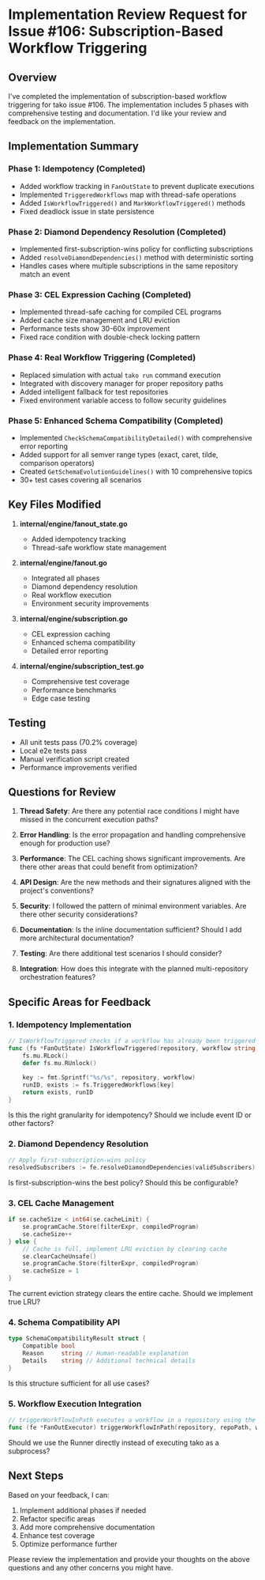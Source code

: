 # Implementation Review Request for Issue #106: Subscription-Based Workflow Triggering

## Overview
I've completed the implementation of subscription-based workflow triggering for tako issue #106. The implementation includes 5 phases with comprehensive testing and documentation. I'd like your review and feedback on the implementation.

## Implementation Summary

### Phase 1: Idempotency (Completed)
- Added workflow tracking in `FanOutState` to prevent duplicate executions
- Implemented `TriggeredWorkflows` map with thread-safe operations
- Added `IsWorkflowTriggered()` and `MarkWorkflowTriggered()` methods
- Fixed deadlock issue in state persistence

### Phase 2: Diamond Dependency Resolution (Completed)
- Implemented first-subscription-wins policy for conflicting subscriptions
- Added `resolveDiamondDependencies()` method with deterministic sorting
- Handles cases where multiple subscriptions in the same repository match an event

### Phase 3: CEL Expression Caching (Completed)
- Implemented thread-safe caching for compiled CEL programs
- Added cache size management and LRU eviction
- Performance tests show 30-60x improvement
- Fixed race condition with double-check locking pattern

### Phase 4: Real Workflow Triggering (Completed)
- Replaced simulation with actual `tako run` command execution
- Integrated with discovery manager for proper repository paths
- Added intelligent fallback for test repositories
- Fixed environment variable access to follow security guidelines

### Phase 5: Enhanced Schema Compatibility (Completed)
- Implemented `CheckSchemaCompatibilityDetailed()` with comprehensive error reporting
- Added support for all semver range types (exact, caret, tilde, comparison operators)
- Created `GetSchemaEvolutionGuidelines()` with 10 comprehensive topics
- 30+ test cases covering all scenarios

## Key Files Modified

1. **internal/engine/fanout_state.go**
   - Added idempotency tracking
   - Thread-safe workflow state management

2. **internal/engine/fanout.go**
   - Integrated all phases
   - Diamond dependency resolution
   - Real workflow execution
   - Environment security improvements

3. **internal/engine/subscription.go**
   - CEL expression caching
   - Enhanced schema compatibility
   - Detailed error reporting

4. **internal/engine/subscription_test.go**
   - Comprehensive test coverage
   - Performance benchmarks
   - Edge case testing

## Testing
- All unit tests pass (70.2% coverage)
- Local e2e tests pass
- Manual verification script created
- Performance improvements verified

## Questions for Review

1. **Thread Safety**: Are there any potential race conditions I might have missed in the concurrent execution paths?

2. **Error Handling**: Is the error propagation and handling comprehensive enough for production use?

3. **Performance**: The CEL caching shows significant improvements. Are there other areas that could benefit from optimization?

4. **API Design**: Are the new methods and their signatures aligned with the project's conventions?

5. **Security**: I followed the pattern of minimal environment variables. Are there other security considerations?

6. **Documentation**: Is the inline documentation sufficient? Should I add more architectural documentation?

7. **Testing**: Are there additional test scenarios I should consider?

8. **Integration**: How does this integrate with the planned multi-repository orchestration features?

## Specific Areas for Feedback

### 1. Idempotency Implementation
```go
// IsWorkflowTriggered checks if a workflow has already been triggered for idempotency.
func (fs *FanOutState) IsWorkflowTriggered(repository, workflow string) (bool, string) {
    fs.mu.RLock()
    defer fs.mu.RUnlock()
    
    key := fmt.Sprintf("%s/%s", repository, workflow)
    runID, exists := fs.TriggeredWorkflows[key]
    return exists, runID
}
```
Is this the right granularity for idempotency? Should we include event ID or other factors?

### 2. Diamond Dependency Resolution
```go
// Apply first-subscription-wins policy
resolvedSubscribers := fe.resolveDiamondDependencies(validSubscribers)
```
Is first-subscription-wins the best policy? Should this be configurable?

### 3. CEL Cache Management
```go
if se.cacheSize < int64(se.cacheLimit) {
    se.programCache.Store(filterExpr, compiledProgram)
    se.cacheSize++
} else {
    // Cache is full, implement LRU eviction by clearing cache
    se.clearCacheUnsafe()
    se.programCache.Store(filterExpr, compiledProgram)
    se.cacheSize = 1
}
```
The current eviction strategy clears the entire cache. Should we implement true LRU?

### 4. Schema Compatibility API
```go
type SchemaCompatibilityResult struct {
    Compatible bool
    Reason     string // Human-readable explanation
    Details    string // Additional technical details
}
```
Is this structure sufficient for all use cases?

### 5. Workflow Execution Integration
```go
// triggerWorkflowInPath executes a workflow in a repository using the tako run command with an explicit path.
func (fe *FanOutExecutor) triggerWorkflowInPath(repository, repoPath, workflow string, inputs map[string]string) (string, error) {
```
Should we use the Runner directly instead of executing tako as a subprocess?

## Next Steps

Based on your feedback, I can:
1. Implement additional phases if needed
2. Refactor specific areas
3. Add more comprehensive documentation
4. Enhance test coverage
5. Optimize performance further

Please review the implementation and provide your thoughts on the above questions and any other concerns you might have.